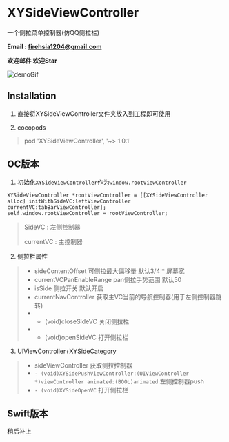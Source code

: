# XYSideViewController

一个侧拉菜单控制器(仿QQ侧拉栏)

**Email : firehsia1204@gmail.com**

**欢迎邮件 欢迎Star** 

![demoGif](demoGif.gif)

## Installation

1. 直接将XYSideViewController文件夹放入到工程即可使用

2. cocopods
 
 > pod 'XYSideViewController', '~> 1.0.1'
 
 
## OC版本

1. 初始化```XYSideViewController```作为```window.rootViewController```
 
```
XYSideViewController *rootViewController = [[XYSideViewController alloc] initWithSideVC:leftViewController currentVC:tabBarViewController];
self.window.rootViewController = rootViewController;
```

> SideVC :  左侧控制器
>  
> currentVC : 主控制器
 
2. 侧拉栏属性
 
  > - sideContentOffset 可侧拉最大偏移量 默认3/4 * 屏幕宽
  > - currentVCPanEnableRange pan侧拉手势范围  默认50
  > - isSide 侧拉开关 默认开启
  > - currentNavController 获取主VC当前的导航控制器(用于左侧控制器跳转)
  > - - (void)closeSideVC 关闭侧拉栏
  > - - (void)openSideVC 打开侧拉栏
  
3. UIViewController+XYSideCategory
  > - sideViewController 获取侧拉控制器
  > - ```- (void)XYSidePushViewController:(UIViewController *)viewController animated:(BOOL)animated``` 
  左侧控制器push
  > - ```- (void)XYSideOpenVC``` 打开侧拉栏
  
  
## Swift版本

稍后补上